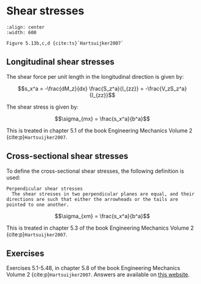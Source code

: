 ```{index} Cross-sectional shear stresses
```
```{index} Longitudinal shear stresses
```

# Shear stresses

```{figure} ./shear/image.png
:align: center
:width: 600

Figure 5.13b,c,d {cite:ts}`Hartsuijker2007`
```
## Longitudinal shear stresses

The shear force per unit length in the longitudinal direction is given by:

$$s_x^a = -\frac{dM_z}{dx} \frac{S_z^a}{I_{zz}} = -\frac{V_zS_z^a}{I_{zz}}$$

The shear stress is given by:

$$\sigma_{mx} = \frac{s_x^a}{b^a}$$

This is treated in chapter 5.1 of the book Engineering Mechanics Volume 2 {cite:p}`Hartsuijker2007`.

## Cross-sectional shear stresses
To define the cross-sectional shear stresses, the following definition is used:

```{glossary}
Perpendicular shear stresses
  The shear stresses in two perpendicular planes are equal, and their directions are such that either the arrowheads or the tails are pointed to one another.
```
$$\sigma_{xm} = \frac{s_x^a}{b^a}$$

This is treated in chapter 5.3 of the book Engineering Mechanics Volume 2 {cite:p}`Hartsuijker2007`.

## Exercises
Exercises 5.1-5.48, in chapter 5.8 of the book Engineering Mechanics Volume 2 {cite:p}`Hartsuijker2007`. Answers are available on [this website](https://icozct.tudelft.nl/TUD_CT/bookanswers/vol2/Chapter5/).
